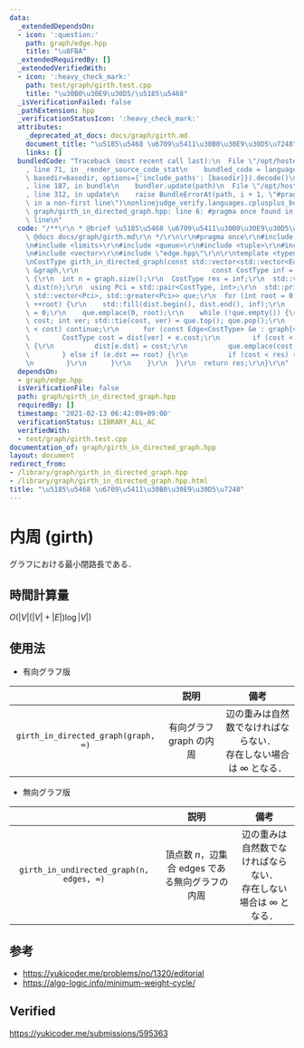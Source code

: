```yaml
---
data:
  _extendedDependsOn:
  - icon: ':question:'
    path: graph/edge.hpp
    title: "\u8FBA"
  _extendedRequiredBy: []
  _extendedVerifiedWith:
  - icon: ':heavy_check_mark:'
    path: test/graph/girth.test.cpp
    title: "\u30B0\u30E9\u30D5/\u5185\u5468"
  _isVerificationFailed: false
  _pathExtension: hpp
  _verificationStatusIcon: ':heavy_check_mark:'
  attributes:
    _deprecated_at_docs: docs/graph/girth.md
    document_title: "\u5185\u5468 \u6709\u5411\u30B0\u30E9\u30D5\u7248"
    links: []
  bundledCode: "Traceback (most recent call last):\n  File \"/opt/hostedtoolcache/Python/3.9.7/x64/lib/python3.9/site-packages/onlinejudge_verify/documentation/build.py\"\
    , line 71, in _render_source_code_stat\n    bundled_code = language.bundle(stat.path,\
    \ basedir=basedir, options={'include_paths': [basedir]}).decode()\n  File \"/opt/hostedtoolcache/Python/3.9.7/x64/lib/python3.9/site-packages/onlinejudge_verify/languages/cplusplus.py\"\
    , line 187, in bundle\n    bundler.update(path)\n  File \"/opt/hostedtoolcache/Python/3.9.7/x64/lib/python3.9/site-packages/onlinejudge_verify/languages/cplusplus_bundle.py\"\
    , line 312, in update\n    raise BundleErrorAt(path, i + 1, \"#pragma once found\
    \ in a non-first line\")\nonlinejudge_verify.languages.cplusplus_bundle.BundleErrorAt:\
    \ graph/girth_in_directed_graph.hpp: line 6: #pragma once found in a non-first\
    \ line\n"
  code: "/**\r\n * @brief \u5185\u5468 \u6709\u5411\u30B0\u30E9\u30D5\u7248\r\n *\
    \ @docs docs/graph/girth.md\r\n */\r\n\r\n#pragma once\r\n#include <algorithm>\r\
    \n#include <limits>\r\n#include <queue>\r\n#include <tuple>\r\n#include <utility>\r\
    \n#include <vector>\r\n#include \"edge.hpp\"\r\n\r\ntemplate <typename CostType>\r\
    \nCostType girth_in_directed_graph(const std::vector<std::vector<Edge<CostType>>>\
    \ &graph,\r\n                                 const CostType inf = std::numeric_limits<CostType>::max())\
    \ {\r\n  int n = graph.size();\r\n  CostType res = inf;\r\n  std::vector<CostType>\
    \ dist(n);\r\n  using Pci = std::pair<CostType, int>;\r\n  std::priority_queue<Pci,\
    \ std::vector<Pci>, std::greater<Pci>> que;\r\n  for (int root = 0; root < n;\
    \ ++root) {\r\n    std::fill(dist.begin(), dist.end(), inf);\r\n    dist[root]\
    \ = 0;\r\n    que.emplace(0, root);\r\n    while (!que.empty()) {\r\n      CostType\
    \ cost; int ver; std::tie(cost, ver) = que.top(); que.pop();\r\n      if (dist[ver]\
    \ < cost) continue;\r\n      for (const Edge<CostType> &e : graph[ver]) {\r\n\
    \        CostType cost = dist[ver] + e.cost;\r\n        if (cost < dist[e.dst])\
    \ {\r\n          dist[e.dst] = cost;\r\n          que.emplace(cost, e.dst);\r\n\
    \        } else if (e.dst == root) {\r\n          if (cost < res) res = cost;\r\
    \n        }\r\n      }\r\n    }\r\n  }\r\n  return res;\r\n}\r\n"
  dependsOn:
  - graph/edge.hpp
  isVerificationFile: false
  path: graph/girth_in_directed_graph.hpp
  requiredBy: []
  timestamp: '2021-02-13 06:42:09+09:00'
  verificationStatus: LIBRARY_ALL_AC
  verifiedWith:
  - test/graph/girth.test.cpp
documentation_of: graph/girth_in_directed_graph.hpp
layout: document
redirect_from:
- /library/graph/girth_in_directed_graph.hpp
- /library/graph/girth_in_directed_graph.hpp.html
title: "\u5185\u5468 \u6709\u5411\u30B0\u30E9\u30D5\u7248"
---
```

# 内周 (girth)

グラフにおける最小閉路長である．


## 時間計算量

$O(\lvert V \rvert (\lvert V \rvert + \lvert E \rvert) \log{\lvert V \rvert})$


## 使用法

- 有向グラフ版

||説明|備考|
|:--:|:--:|:--:|
|`girth_in_directed_graph(graph, ∞)`|有向グラフ $\mathrm{graph}$ の内周|辺の重みは自然数でなければならない．<br>存在しない場合は $\infty$ となる．|

- 無向グラフ版

||説明|備考|
|:--:|:--:|:--:|
|`girth_in_undirected_graph(n, edges, ∞)`|頂点数 $n$，辺集合 $\mathrm{edges}$ である無向グラフの内周|辺の重みは自然数でなければならない．<br>存在しない場合は $\infty$ となる．|


## 参考

- https://yukicoder.me/problems/no/1320/editorial
- https://algo-logic.info/minimum-weight-cycle/


## Verified

https://yukicoder.me/submissions/595363
